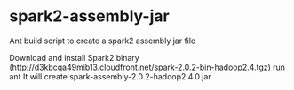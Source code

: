 # spark2-assembly-jar
Ant build script to create a spark2 assembly jar file

Download and install Spark2 binary (http://d3kbcqa49mib13.cloudfront.net/spark-2.0.2-bin-hadoop2.4.tgz)
run ant
It will create spark-assembly-2.0.2-hadoop2.4.0.jar
